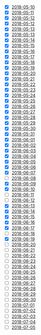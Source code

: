 - [x] [2018-05-10](./2018-05-10.md)
- [x] [2018-05-11](./2018-05-11.md)
- [x] [2018-05-12](./2018-05-12.md)
- [x] [2018-05-12](./2018-05-12.md)
- [x] [2018-05-13](./2018-05-13.md)
- [x] [2018-05-13](./2018-05-13.md)
- [x] [2018-05-14](./2018-05-14.md)
- [x] [2018-05-15](./2018-05-15.md)
- [x] [2018-05-16](./2018-05-16.md)
- [x] [2018-05-17](./2018-05-17.md)
- [x] [2018-05-18](./2018-05-18.md)
- [x] [2018-05-19](./2018-05-19.md)
- [x] [2018-05-20](./2018-05-20.md)
- [x] [2018-05-21](./2018-05-21.md)
- [x] [2018-05-22](./2018-05-22.md)
- [x] [2018-05-23](./2018-05-23.md)
- [x] [2018-05-24](./2018-05-24.md)
- [x] [2018-05-25](./2018-05-25.md)
- [x] [2018-05-26](./2018-05-26.md)
- [x] [2018-05-27](./2018-05-27.md)
- [x] [2018-05-28](./2018-05-28.md)
- [x] [2018-05-29](./2018-05-29.md)
- [x] [2018-05-30](./2018-05-30.md)
- [x] [2018-05-31](./2018-05-31.md)
- [x] [2018-06-01](./2018-06-01.md)
- [x] [2018-06-02](./2018-06-02.md)
- [x] [2018-06-03](./2018-06-03.md)
- [x] [2018-06-04](./2018-06-04.md)
- [x] [2018-06-05](./2018-06-05.md)
- [x] [2018-06-06](./2018-06-06.md)
- [x] [2018-06-07](./2018-06-07.md)
- [ ] [2018-06-08](./2018-06-08.md)
- [x] [2018-06-09](./2018-06-09.md)
- [x] [2018-06-10](./2018-06-10.md)
- [ ] [2018-06-11](./2018-06-11.md)
- [ ] [2018-06-12](./2018-06-12.md)
- [x] [2018-06-13](./2018-06-13.md)
- [x] [2018-06-14](./2018-06-14.md)
- [x] [2018-06-15](./2018-06-15.md)
- [x] [2018-06-16](./2018-06-16.md)
- [x] [2018-06-17](./2018-06-17.md)
- [ ] [2018-06-18](./2018-06-18.md)
- [x] [2018-06-19](./2018-06-19.md)
- [ ] [2018-06-20](./2018-06-20.md)
- [ ] [2018-06-21](./2018-06-21.md)
- [ ] [2018-06-22](./2018-06-22.md)
- [ ] [2018-06-23](./2018-06-23.md)
- [ ] [2018-06-24](./2018-06-24.md)
- [ ] [2018-06-25](./2018-06-25.md)
- [ ] [2018-06-26](./2018-06-26.md)
- [ ] [2018-06-27](./2018-06-27.md)
- [ ] [2018-06-28](./2018-06-28.md)
- [ ] [2018-06-29](./2018-06-29.md)
- [ ] [2018-06-30](./2018-06-30.md)
- [ ] [2018-07-01](./2018-07-01.md)
- [ ] [2018-07-02](./2018-07-02.md)
- [ ] [2018-07-03](./2018-07-03.md)
- [ ] [2018-07-04](./2018-07-04.md)
- [ ] [2018-07-05](./2018-07-05.md)
